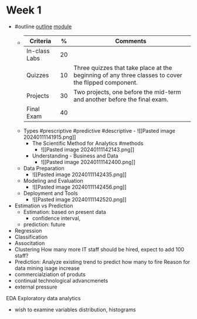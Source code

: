 # Week 1
- #outline   [outline](https://www.bcit.ca/outlines/20241089232/) [module](file:///C:/Users/Markus/OneDrive%20-%20BCIT/Desktop/term4/ACIT-4880-Introduction-to-Data-Analytics/week1/Introdouction.pdf)
	- |**Criteria**|**%**|**Comments**|
	  | --- | --- | --- |
	  |In-class Labs|20| |
	  |Quizzes|10|Three quizzes that take place at the beginning of any three classes to cover the flipped component.|
	  |Projects|30|Two projects, one before the mid-term and another before the final exam.|
	  |Final Exam|40|
  -  Types #prescriptive #predictive #descriptive
		  - ![[Pasted image 20240111141915.png]] 
	  - The Scientific Method for Analytics #methods
		  - ![[Pasted image 20240111142143.png]]
	  - Understanding - Business and Data
		  - ![[Pasted image 20240111142400.png]]
	- Data Preparation
		- ![[Pasted image 20240111142435.png]]
	- Modeling and Evaluation
		- ![[Pasted image 20240111142456.png]]
	- Deployment and Tools
		- ![[Pasted image 20240111142520.png]]
- Estimation vs Prediction
	- Estimation: based on present data 
		- confidence interval, 
	- prediction: future 
- Regression
- Classification
- Associtation
- Clustering
How many more IT staff should be hired, expect to add 100 staff?
- Prediction: Analyze existing trend to predict how many to fire
Reason for data mining isage increase
- commercialziation of produts
- continual technological advancmenets
- external pressure

EDA Exploratory data analytics
- wish to examine variables distribution, histograms 

